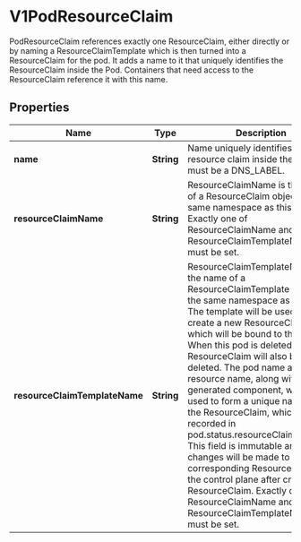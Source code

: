 

# V1PodResourceClaim

PodResourceClaim references exactly one ResourceClaim, either directly or by naming a ResourceClaimTemplate which is then turned into a ResourceClaim for the pod.  It adds a name to it that uniquely identifies the ResourceClaim inside the Pod. Containers that need access to the ResourceClaim reference it with this name.
## Properties

Name | Type | Description | Notes
------------ | ------------- | ------------- | -------------
**name** | **String** | Name uniquely identifies this resource claim inside the pod. This must be a DNS_LABEL. | 
**resourceClaimName** | **String** | ResourceClaimName is the name of a ResourceClaim object in the same namespace as this pod.  Exactly one of ResourceClaimName and ResourceClaimTemplateName must be set. |  [optional]
**resourceClaimTemplateName** | **String** | ResourceClaimTemplateName is the name of a ResourceClaimTemplate object in the same namespace as this pod.  The template will be used to create a new ResourceClaim, which will be bound to this pod. When this pod is deleted, the ResourceClaim will also be deleted. The pod name and resource name, along with a generated component, will be used to form a unique name for the ResourceClaim, which will be recorded in pod.status.resourceClaimStatuses.  This field is immutable and no changes will be made to the corresponding ResourceClaim by the control plane after creating the ResourceClaim.  Exactly one of ResourceClaimName and ResourceClaimTemplateName must be set. |  [optional]



